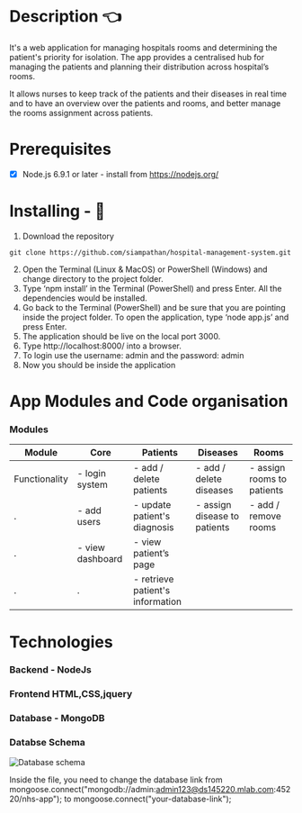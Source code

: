 # Description :point_left:

It's a web application for managing hospitals rooms and determining the patient's priority for isolation. The app provides a centralised hub for managing the patients and planning their distribution across hospital’s rooms.

It allows nurses to keep track of the patients and their diseases in real time and to have an overview over the patients and rooms, and better manage the rooms assignment across patients.

# Prerequisites

- [x] Node.js 6.9.1 or later - install from https://nodejs.org/

# Installing - :electric_plug:

1. Download the repository

```
git clone https://github.com/siampathan/hospital-management-system.git
```

2. Open the Terminal (Linux & MacOS) or PowerShell (Windows) and change directory to the project folder.
3. Type ‘npm install’ in the Terminal (PowerShell) and press Enter. All the dependencies would be installed.
4. Go back to the Terminal (PowerShell) and be sure that you are pointing inside the project folder. To open the application, type ‘node app.js’ and press Enter.
5. The application should be live on the local port 3000.
6. Type http://localhost:8000/ into a browser.
7. To login use the username: admin and the password: admin
8. Now you should be inside the application

# App Modules and Code organisation

### Modules

| Module        | Core             | Patients                         | Diseases                     | Rooms                      |
| ------------- | ---------------- | -------------------------------- | ---------------------------- | -------------------------- |
| Functionality | - login system   | - add / delete patients          | - add / delete diseases      | - assign rooms to patients |
| .             | - add users      | - update patient's diagnosis     | - assign disease to patients | - add / remove rooms       |
| .             | - view dashboard | - view patient’s page            |
| .             | .                | - retrieve patient's information |

# Technologies

### Backend - NodeJs

### Frontend HTML,CSS,jquery

### Database - MongoDB

### Databse Schema

![Database schema](https://github.com/margiki/NHS-nodejs-webapp/blob/master/github_readme_photos/database_design.jpg)

Inside the file, you need to change the database link from
mongoose.connect("mongodb://admin:admin123@ds145220.mlab.com:45220/nhs-app"); to mongoose.connect("your-database-link");
